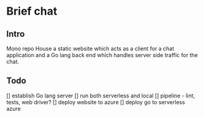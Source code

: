 # Brief chat

## Intro
Mono repo House a static website which acts as a client for a chat application and a Go lang back end which handles server side traffic for the chat.

## Todo

[] establish Go lang server
[] run both serverless and local
[] pipeline - lint, tests, web driver?
[] deploy website to azure
[] deploy go to serverless azure